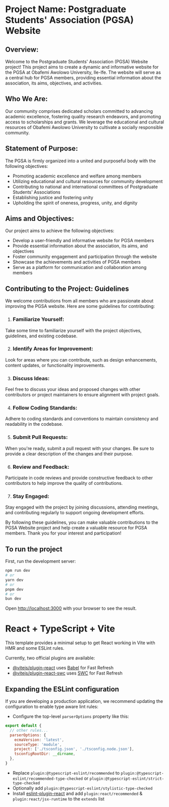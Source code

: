 # Project Name: Postgraduate Students' Association (PGSA) Website

## Overview:
Welcome to the Postgraduate Students' Association (PGSA) Website project! This project aims to create a dynamic and informative website for the PGSA at Obafemi Awolowo University, Ile-Ife. The website will serve as a central hub for PGSA members, providing essential information about the association, its aims, objectives, and activities.

## Who We Are:
Our community comprises dedicated scholars committed to advancing academic excellence, fostering quality research endeavors, and promoting access to scholarships and grants. We leverage the educational and cultural resources of Obafemi Awolowo University to cultivate a socially responsible community.

## Statement of Purpose:
The PGSA is firmly organized into a united and purposeful body with the following objectives:
- Promoting academic excellence and welfare among members
- Utilizing educational and cultural resources for community development
- Contributing to national and international committees of Postgraduate Students' Associations
- Establishing justice and fostering unity
- Upholding the spirit of oneness, progress, unity, and dignity

## Aims and Objectives:
Our project aims to achieve the following objectives:
- Develop a user-friendly and informative website for PGSA members
- Provide essential information about the association, its aims, and objectives
- Foster community engagement and participation through the website
- Showcase the achievements and activities of PGSA members
- Serve as a platform for communication and collaboration among members

## Contributing to the Project: Guidelines
We welcome contributions from all members who are passionate about improving the PGSA website. Here are some guidelines for contributing:

1. ### Familiarize Yourself:
Take some time to familiarize yourself with the project objectives, guidelines, and existing codebase.

2. ### Identify Areas for Improvement:
Look for areas where you can contribute, such as design enhancements, content updates, or functionality improvements.

3. ### Discuss Ideas:
Feel free to discuss your ideas and proposed changes with other contributors or project maintainers to ensure alignment with project goals.

4. ### Follow Coding Standards:
Adhere to coding standards and conventions to maintain consistency and readability in the codebase.

5. ### Submit Pull Requests:
When you're ready, submit a pull request with your changes. Be sure to provide a clear description of the changes and their purpose.

6. ### Review and Feedback:
Participate in code reviews and provide constructive feedback to other contributors to help improve the quality of contributions.

7. ### Stay Engaged:
Stay engaged with the project by joining discussions, attending meetings, and contributing regularly to support ongoing development efforts.

By following these guidelines, you can make valuable contributions to the PGSA Website project and help create a valuable resource for PGSA members. Thank you for your interest and participation!

## To run the project

First, run the development server:

```bash
npm run dev
# or
yarn dev
# or
pnpm dev
# or
bun dev
```

Open [http://localhost:3000](http://localhost:5173) with your browser to see the result.


# React + TypeScript + Vite

This template provides a minimal setup to get React working in Vite with HMR and some ESLint rules.

Currently, two official plugins are available:

- [@vitejs/plugin-react](https://github.com/vitejs/vite-plugin-react/blob/main/packages/plugin-react/README.md) uses [Babel](https://babeljs.io/) for Fast Refresh
- [@vitejs/plugin-react-swc](https://github.com/vitejs/vite-plugin-react-swc) uses [SWC](https://swc.rs/) for Fast Refresh

## Expanding the ESLint configuration

If you are developing a production application, we recommend updating the configuration to enable type aware lint rules:

- Configure the top-level `parserOptions` property like this:

```js
export default {
  // other rules...
  parserOptions: {
    ecmaVersion: 'latest',
    sourceType: 'module',
    project: ['./tsconfig.json', './tsconfig.node.json'],
    tsconfigRootDir: __dirname,
  },
}
```

- Replace `plugin:@typescript-eslint/recommended` to `plugin:@typescript-eslint/recommended-type-checked` or `plugin:@typescript-eslint/strict-type-checked`
- Optionally add `plugin:@typescript-eslint/stylistic-type-checked`
- Install [eslint-plugin-react](https://github.com/jsx-eslint/eslint-plugin-react) and add `plugin:react/recommended` & `plugin:react/jsx-runtime` to the `extends` list

